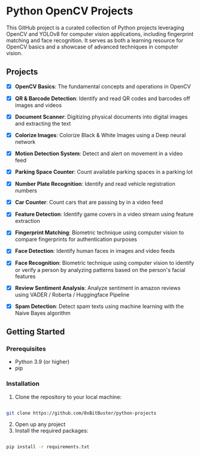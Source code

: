 # Python OpenCV Projects

This GitHub project is a curated collection of Python projects leveraging OpenCV and YOLOv8 for computer vision applications, including fingerprint matching and face recognition. It serves as both a learning resource for OpenCV basics and a showcase of advanced techniques in computer vision.

## Projects

-  [x]  **OpenCV Basics**: The fundamental concepts and operations in OpenCV

-  [x]  **QR & Barcode Detection**: Identify and read QR codes and barcodes off images and videos

-  [x]  **Document Scanner**: Digitizing physical documents into digital images and extracting the text

-  [x]  **Colorize Images**: Colorize Black & White Images using a Deep neural network

-  [x]  **Motion Detection System**: Detect and alert on movement in a video feed

-  [x]  **Parking Space Counter**: Count available parking spaces in a parking lot

-  [x]  **Number Plate Recognition**: Identify and read vehicle registration numbers

-  [x]  **Car Counter**: Count cars that are passing by in a video feed

-  [x]  **Feature Detection**: Identify game covers in a video stream using feature extraction

-  [x]  **Fingerprint Matching**: Biometric technique using computer vision to compare fingerprints for authentication purposes

-  [x]  **Face Detection**: Identify human faces in images and video feeds

-  [x]  **Face Recognition**: Biometric technique using computer vision to identify or verify a person by analyzing patterns based on the person's facial features

-  [x]  **Review Sentiment Analysis**: Analyze sentiment in amazon reviews using VADER / Roberta / Huggingface Pipeline

-  [x]  **Spam Detection**: Detect spam texts using machine learning with the Naive Bayes algorithm


## Getting Started
### Prerequisites

- Python 3.9 (or higher)
- pip
  
### Installation

1. Clone the repository to your local machine:

```bash

git clone https://github.com/0xBitBuster/python-projects

```

2. Open up any project
3. Install the required packages:
```bash

pip install -r requirements.txt

```
